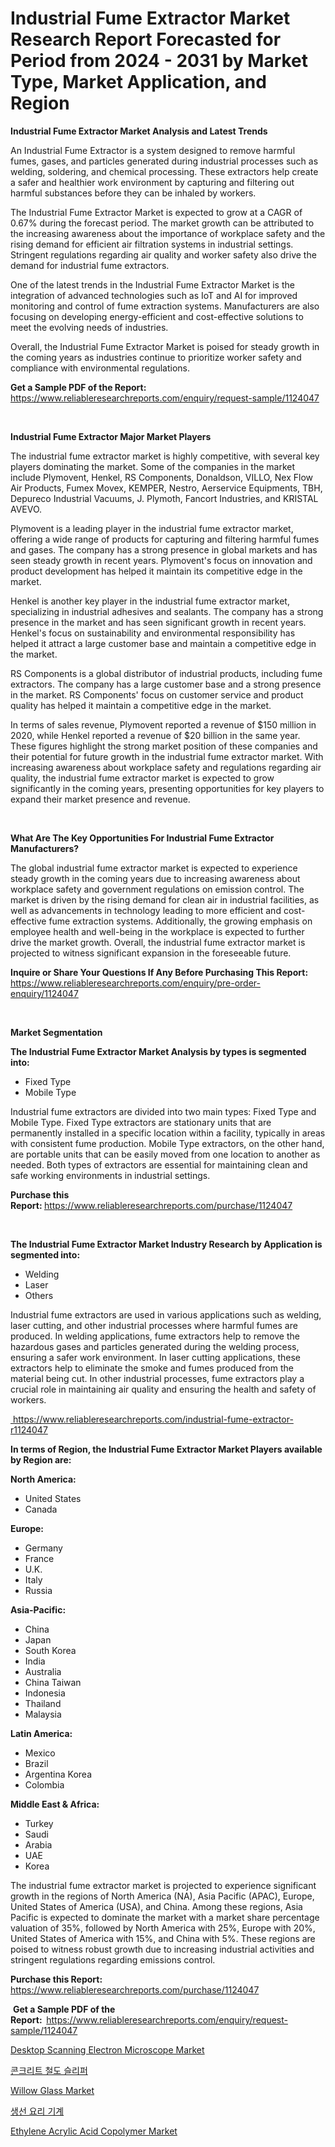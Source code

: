 <p><h1>Industrial Fume Extractor Market Research Report Forecasted for Period from 2024 -  2031 by Market Type, Market Application, and Region</h1></p><p><strong>Industrial Fume Extractor Market Analysis and Latest Trends</strong></p>
<p><p>An Industrial Fume Extractor is a system designed to remove harmful fumes, gases, and particles generated during industrial processes such as welding, soldering, and chemical processing. These extractors help create a safer and healthier work environment by capturing and filtering out harmful substances before they can be inhaled by workers.</p><p>The Industrial Fume Extractor Market is expected to grow at a CAGR of 0.67% during the forecast period. The market growth can be attributed to the increasing awareness about the importance of workplace safety and the rising demand for efficient air filtration systems in industrial settings. Stringent regulations regarding air quality and worker safety also drive the demand for industrial fume extractors.</p><p>One of the latest trends in the Industrial Fume Extractor Market is the integration of advanced technologies such as IoT and AI for improved monitoring and control of fume extraction systems. Manufacturers are also focusing on developing energy-efficient and cost-effective solutions to meet the evolving needs of industries.</p><p>Overall, the Industrial Fume Extractor Market is poised for steady growth in the coming years as industries continue to prioritize worker safety and compliance with environmental regulations.</p></p>
<p><strong>Get a Sample PDF of the Report:&nbsp;</strong> <a href="https://www.reliableresearchreports.com/enquiry/request-sample/1124047">https://www.reliableresearchreports.com/enquiry/request-sample/1124047</a></p>
<p>&nbsp;</p>
<p><strong>Industrial Fume Extractor Major Market Players</strong></p>
<p><p>The industrial fume extractor market is highly competitive, with several key players dominating the market. Some of the companies in the market include Plymovent, Henkel, RS Components, Donaldson, VILLO, Nex Flow Air Products, Fumex Movex, KEMPER, Nestro, Aerservice Equipments, TBH, Depureco Industrial Vacuums, J. Plymoth, Fancort Industries, and KRISTAL AVEVO.</p><p>Plymovent is a leading player in the industrial fume extractor market, offering a wide range of products for capturing and filtering harmful fumes and gases. The company has a strong presence in global markets and has seen steady growth in recent years. Plymovent's focus on innovation and product development has helped it maintain its competitive edge in the market.</p><p>Henkel is another key player in the industrial fume extractor market, specializing in industrial adhesives and sealants. The company has a strong presence in the market and has seen significant growth in recent years. Henkel's focus on sustainability and environmental responsibility has helped it attract a large customer base and maintain a competitive edge in the market.</p><p>RS Components is a global distributor of industrial products, including fume extractors. The company has a large customer base and a strong presence in the market. RS Components' focus on customer service and product quality has helped it maintain a competitive edge in the market.</p><p>In terms of sales revenue, Plymovent reported a revenue of $150 million in 2020, while Henkel reported a revenue of $20 billion in the same year. These figures highlight the strong market position of these companies and their potential for future growth in the industrial fume extractor market. With increasing awareness about workplace safety and regulations regarding air quality, the industrial fume extractor market is expected to grow significantly in the coming years, presenting opportunities for key players to expand their market presence and revenue.</p></p>
<p>&nbsp;</p>
<p><strong>What Are The Key Opportunities For Industrial Fume Extractor Manufacturers?</strong></p>
<p><p>The global industrial fume extractor market is expected to experience steady growth in the coming years due to increasing awareness about workplace safety and government regulations on emission control. The market is driven by the rising demand for clean air in industrial facilities, as well as advancements in technology leading to more efficient and cost-effective fume extraction systems. Additionally, the growing emphasis on employee health and well-being in the workplace is expected to further drive the market growth. Overall, the industrial fume extractor market is projected to witness significant expansion in the foreseeable future.</p></p>
<p><strong>Inquire or Share Your Questions If Any Before Purchasing This Report:</strong> <a href="https://www.reliableresearchreports.com/enquiry/pre-order-enquiry/1124047">https://www.reliableresearchreports.com/enquiry/pre-order-enquiry/1124047</a></p>
<p>&nbsp;</p>
<p><strong>Market Segmentation</strong></p>
<p><strong>The Industrial Fume Extractor Market Analysis by types is segmented into:</strong></p>
<p><ul><li>Fixed Type</li><li>Mobile Type</li></ul></p>
<p><p>Industrial fume extractors are divided into two main types: Fixed Type and Mobile Type. Fixed Type extractors are stationary units that are permanently installed in a specific location within a facility, typically in areas with consistent fume production. Mobile Type extractors, on the other hand, are portable units that can be easily moved from one location to another as needed. Both types of extractors are essential for maintaining clean and safe working environments in industrial settings.</p></p>
<p><strong>Purchase this Report:&nbsp;</strong><a href="https://www.reliableresearchreports.com/purchase/1124047">https://www.reliableresearchreports.com/purchase/1124047</a></p>
<p>&nbsp;</p>
<p><strong>The Industrial Fume Extractor Market Industry Research by Application is segmented into:</strong></p>
<p><ul><li>Welding</li><li>Laser</li><li>Others</li></ul></p>
<p><p>Industrial fume extractors are used in various applications such as welding, laser cutting, and other industrial processes where harmful fumes are produced. In welding applications, fume extractors help to remove the hazardous gases and particles generated during the welding process, ensuring a safer work environment. In laser cutting applications, these extractors help to eliminate the smoke and fumes produced from the material being cut. In other industrial processes, fume extractors play a crucial role in maintaining air quality and ensuring the health and safety of workers.</p></p>
<p><a href="https://www.reliableresearchreports.com/industrial-fume-extractor-r1124047">&nbsp;https://www.reliableresearchreports.com/industrial-fume-extractor-r1124047</a></p>
<p><strong>In terms of Region, the Industrial Fume Extractor Market Players available by Region are:</strong></p>
<p>
    <p> <strong> North America: </strong>
        <ul>
            <li>United States</li>
            <li>Canada</li>
        </ul>
        </p> 
    <p> <strong> Europe: </strong>
        <ul>
            <li>Germany</li>
            <li>France</li>
            <li>U.K.</li>
            <li>Italy</li>
            <li>Russia</li>
        </ul>
        </p> 
    <p> <strong> Asia-Pacific: </strong>
        <ul>
            <li>China</li>
            <li>Japan</li>
            <li>South Korea</li>
            <li>India</li>
            <li>Australia</li>
            <li>China Taiwan</li>
            <li>Indonesia</li>
            <li>Thailand</li>
            <li>Malaysia</li>
        </ul>
        </p> 
    <p> <strong> Latin America: </strong>
        <ul>
            <li>Mexico</li>
            <li>Brazil</li>
            <li>Argentina Korea</li>
            <li>Colombia</li>
        </ul>
        </p> 
    <p> <strong> Middle East & Africa: </strong>
        <ul>
            <li>Turkey</li>
            <li>Saudi</li>
            <li>Arabia</li>
            <li>UAE</li>
            <li>Korea</li>
        </ul>
    </p>
    </p>
<p><p>The industrial fume extractor market is projected to experience significant growth in the regions of North America (NA), Asia Pacific (APAC), Europe, United States of America (USA), and China. Among these regions, Asia Pacific is expected to dominate the market with a market share percentage valuation of 35%, followed by North America with 25%, Europe with 20%, United States of America with 15%, and China with 5%. These regions are poised to witness robust growth due to increasing industrial activities and stringent regulations regarding emissions control.</p></p>
<p><strong>Purchase this Report: </strong><a href="https://www.reliableresearchreports.com/purchase/1124047">https://www.reliableresearchreports.com/purchase/1124047</a></p>
<p>&nbsp;<strong>Get a Sample PDF of the Report:&nbsp;&nbsp;</strong><a href="https://www.reliableresearchreports.com/enquiry/request-sample/1124047">https://www.reliableresearchreports.com/enquiry/request-sample/1124047</a></p>
<p><strong></strong></p>
<p><p><a href="https://github.com/derrinmiltonellis35gcl/Market-Research-Report-List-2/blob/main/desktop-scanning-electron-microscope-market.md">Desktop Scanning Electron Microscope Market</a></p><p><a href="https://github.com/fredrickeglers/Market-Research-Report-List-1/blob/main/349650119730.md">콘크리트 철도 슬리퍼</a></p><p><a href="https://issuu.com/reportprime-2/docs/willow-glass-market-size-2030.pptx">Willow Glass Market</a></p><p><a href="https://medium.com/@joespinka88967/%EC%83%9D%EC%84%A0-%EB%A8%B9%EC%9D%B4-%EA%B0%80%EA%B3%B5%EA%B8%B0-%EC%8B%9C%EC%9E%A5-%EC%84%B1%EA%B3%B5%EC%A0%81%EC%9D%B8-%EB%B9%84%EC%A6%88%EB%8B%88%EC%8A%A4-%EC%A0%84%EB%9E%B5%EC%9D%98-%EC%97%B4%EC%87%A0-2031%EB%85%84%EA%B9%8C%EC%A7%80%EC%9D%98-%EC%98%88%EC%B8%A1-a081e2d3db8a">생선 요리 기계</a></p><p><a href="https://issuu.com/reportprime-2/docs/ethylene-acrylic-acid-copolymer-market-size-2030.p">Ethylene Acrylic Acid Copolymer Market</a></p></p>
